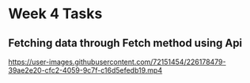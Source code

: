 # Week 4 Tasks
## Fetching data through Fetch method using Api


https://user-images.githubusercontent.com/72151454/226178479-39ae2e20-cfc2-4059-9c7f-c16d5efedb19.mp4

